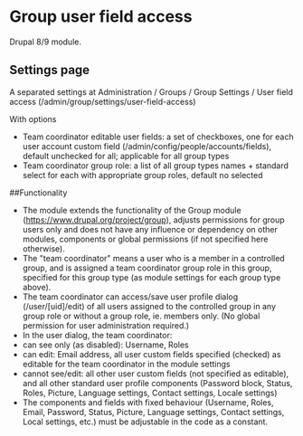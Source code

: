 # Group user field access 

Drupal 8/9 module.

## Settings page
A separated settings at Administration / Groups / Group Settings / User field access
(/admin/group/settings/user-field-access)

With options 
 - Team coordinator editable user fields: a set of checkboxes, one for each user
account custom field (/admin/config/people/accounts/fields), default
unchecked for all; applicable for all group types
- Team coordinator group role: a list of all group types names + standard select
  for each with appropriate group roles, default no selected

##Functionality
- The module extends the functionality of the Group module
  (https://www.drupal.org/project/group), adjusts permissions for group users only and
  does not have any influence or dependency on other modules, components or global
  permissions (if not specified here otherwise).
- The "team coordinator" means a user who is a member in a controlled group, and is
  assigned a team coordinator group role in this group, specified for this group type (as
  module settings for each group type above).
- The team coordinator can access/save user profile dialog (/user/[uid]/edit) of all users
  assigned to the controlled group in any group role or without a group role, ie.
  members only. (No global permission for user administration required.)
- In the user dialog, the team coordinator:
- can see only (as disabled): Username, Roles
- can edit: Email address, all user custom fields specified (checked) as editable
  for the team coordinator in the module settings
- cannot see/edit: all other user custom fields (not specified as editable), and all
  other standard user profile components (Password block, Status, Roles,
  Picture, Language settings, Contact settings, Locale settings)
- The components and fields with fixed behaviour (Username, Roles, Email, Password,
  Status, Picture, Language settings, Contact settings, Local settings, etc.) must be
  adjustable in the code as a constant.